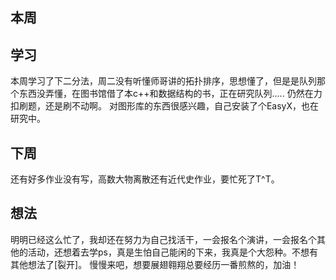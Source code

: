 ## 本周
## 学习
本周学习了下二分法，周二没有听懂师哥讲的拓扑排序，思想懂了，但是是队列那个东西没弄懂，在图书馆借了本c++和数据结构的书，正在研究队列.....
仍然在力扣刷题，还是刷不动啊。
对图形库的东西很感兴趣，自己安装了个EasyX，也在研究中。
## 下周
还有好多作业没有写，高数大物离散还有近代史作业，要忙死了T^T。
## 想法
明明已经这么忙了，我却还在努力为自己找活干，一会报名个演讲，一会报名个其他的活动，还想着去学ps，真是生怕自己能闲的下来，我真是个大怨种。不想有其他想法了[裂开]。
慢慢来吧，想要展翅翱翔总要经历一番煎熬的，加油！
